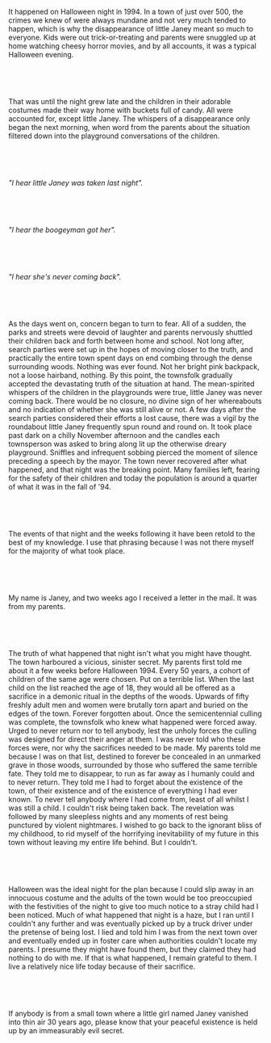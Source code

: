It happened on Halloween night in 1994. In a town of just over 500, the crimes we knew of were always mundane and not very much tended to happen, which is why the disappearance of little Janey meant so much to everyone. Kids were out trick-or-treating and parents were snuggled up at home watching cheesy horror movies, and by all accounts, it was a typical Halloween evening. 

&#x200B;

&#x200B;

That was until the night grew late and the children in their adorable costumes made their way home with buckets full of candy. All were accounted for, except little Janey. The whispers of a disappearance only began the next morning, when word from the parents about the situation filtered down into the playground conversations of the children. 

&#x200B;

&#x200B;

*"I hear little Janey was taken last night".*

&#x200B;

&#x200B;

*"I hear the boogeyman got her".*

&#x200B;

&#x200B;

*"I hear she's never coming back".*

&#x200B;

&#x200B;

As the days went on, concern began to turn to fear. All of a sudden, the parks and streets were devoid of laughter and parents nervously shuttled their children back and forth between home and school. Not long after, search parties were set up in the hopes of moving closer to the truth, and practically the entire town spent days on end combing through the dense surrounding woods. Nothing was ever found. Not her bright pink backpack, not a loose hairband, nothing. By this point, the townsfolk gradually accepted the devastating truth of the situation at hand. The mean-spirited whispers of the children in the playgrounds were true, little Janey was never coming back. There would be no closure, no divine sign of her whereabouts and no indication of whether she was still alive or not. A few days after the search parties considered their efforts a lost cause, there was a vigil by the roundabout little Janey frequently spun round and round on. It took place past dark on a chilly November afternoon and the candles each townsperson was asked to bring along lit up the otherwise dreary playground. Sniffles and infrequent sobbing pierced the moment of silence preceding a speech by the mayor. The town never recovered after what happened, and that night was the breaking point. Many families left, fearing for the safety of their children and today the population is around a quarter of what it was in the fall of '94.

&#x200B;

&#x200B;

The events of that night and the weeks following it have been retold to the best of my knowledge. I use that phrasing because I was not there myself for the majority of what took place. 

&#x200B;

&#x200B;

My name is Janey, and two weeks ago I received a letter in the mail. It was from my parents. 

&#x200B;

&#x200B;

The truth of what happened that night isn't what you might have thought. The town harboured a vicious, sinister secret. My parents first told me about it a few weeks before Halloween 1994. Every 50 years, a cohort of children of the same age were chosen. Put on a terrible list. When the last child on the list reached the age of 18, they would all be offered as a sacrifice in a demonic ritual in the depths of the woods. Upwards of fifty freshly adult men and women were brutally torn apart and buried on the edges of the town. Forever forgotten about. Once the semicentennial culling was complete, the townsfolk who knew what happened were forced away. Urged to never return nor to tell anybody, lest the unholy forces the culling was designed for direct their anger at them. I was never told who these forces were, nor why the sacrifices needed to be made. My parents told me because I was on that list, destined to forever be concealed in an unmarked grave in those woods, surrounded by those who suffered the same terrible fate. They told me to disappear, to run as far away as I humanly could and to never return. They told me I had to forget about the existence of the town, of their existence and of the existence of everything I had ever known. To never tell anybody where I had come from, least of all whilst I was still a child. I couldn't risk being taken back. The revelation was followed by many sleepless nights and any moments of rest being punctured by violent nightmares. I wished to go back to the ignorant bliss of my childhood, to rid myself of the horrifying inevitability of my future in this town without leaving my entire life behind. But I couldn't. 

&#x200B;

&#x200B;

Halloween was the ideal night for the plan because I could slip away in an innocuous costume and the adults of the town would be too preoccupied with the festivities of the night to give too much notice to a stray child had I been noticed. Much of what happened that night is a haze, but I ran until I couldn't any further and was eventually picked up by a truck driver under the pretense of being lost. I lied and told him I was from the next town over and eventually ended up in foster care when authorities couldn't locate my parents. I presume they might have found them, but they claimed they had nothing to do with me. If that is what happened, I remain grateful to them. I live a relatively nice life today because of their sacrifice.

&#x200B;

&#x200B;

If anybody is from a small town where a little girl named Janey vanished into thin air 30 years ago, please know that your peaceful existence is held up by an immeasurably evil secret. 